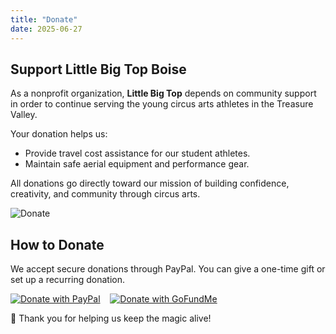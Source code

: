 ```yaml
---
title: "Donate"
date: 2025-06-27
---
```


## Support Little Big Top Boise

As a nonprofit organization, **Little Big Top** depends on community support in order to  continue serving the young circus arts athletes in the Treasure Valley.

Your donation helps us:

- Provide travel cost assistance for our student athletes.
- Maintain safe aerial equipment and performance gear.

All donations go directly toward our mission of building confidence, creativity, and community through circus arts.

![Donate](/images/donate.jpg)

## How to Donate

We accept secure donations through PayPal. You can give a one-time gift or set up a recurring donation.

[![Donate with PayPal](/images/paypal.png)](https://www.paypal.com/donate/littlebigtopboise)&nbsp;&nbsp;&nbsp;&nbsp;[![Donate with GoFundMe](/images/gofundme.png)](https://www.gofundme.com/donate/littlebigtopboise)

💖 Thank you for helping us keep the magic alive!